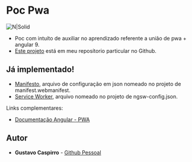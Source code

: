 # Poc Pwa

![N|Solid](./assets/images/angular-pwa.png)

  - Poc com intuíto de auxiliar no aprendizado referente a união de pwa + angular 9.
  - [Este projeto](https://github.com/GustavoCaspirro/poc-pwa) está em meu reposítorio particular no Github.

## Já implementado!

  - [Manifesto](https://developer.mozilla.org/en-US/docs/Web/Manifest), arquivo de configuração em json nomeado no projeto de manifest.webmanifest.
  - [Service Worker](https://developer.mozilla.org/en-US/docs/Web/API/Service_Worker_API), arquivo nomeado no projeto de ngsw-config.json.


Links complementares:
  - [Documentação Angular - PWA](https://angular.io/guide/service-worker-getting-started)

## Autor
* **Gustavo Caspirro** - [Github Pessoal](https://github.com/GustavoCaspirro)
